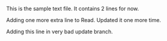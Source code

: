 This is the sample text file.
It contains 2 lines for now.

Adding one more extra line to Read.
Updated it one more time.


Adding this line in very bad update branch.